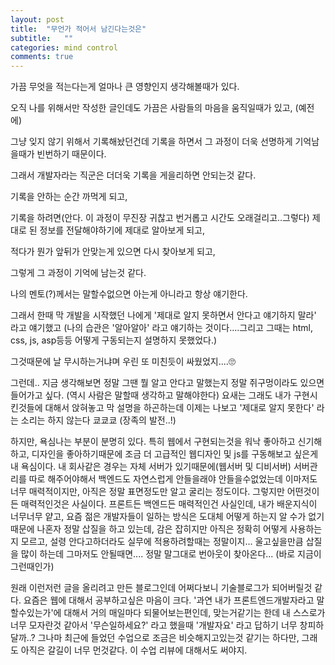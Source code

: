 ```yaml
---
layout: post
title:  "무언가 적어서 남긴다는것은"
subtitle:   ""
categories: mind control
comments: true
---
```




가끔 무엇을 적는다는게 얼마나 큰 영향인지 생각해볼때가 있다. 

오직 나를 위해서만 작성한 글인데도 가끔은 사람들의 마음을 움직일때가 있고, (예전에)

그냥 잊지 않기 위해서 기록해놨던건데 기록을 하면서 그 과정이 더욱 선명하게 기억남을때가 빈번하기 때문이다. 

그래서 개발자라는 직군은 더더욱 기록을 게을리하면 안되는것 같다. 

기록을 안하는 순간 까먹게 되고, 

기록을 하려면(안다. 이 과정이 무진장 귀찮고 번거롭고 시간도 오래걸리고..그렇다) 제대로 된 정보를 전달해야하기에 제대로 알아보게 되고, 

적다가 뭔가 앞뒤가 안맞는게 있으면 다시 찾아보게 되고, 

그렇게 그 과정이 기억에 남는것 같다. 



나의 멘토(?)께서는 말할수없으면 아는게 아니라고 항상 얘기한다. 

그래서 한때 막 개발을 시작했던 나에게 '제대로 알지 못하면서 안다고 얘기하지 말라' 라고 얘기했고 (나의 습관은 '알아알아' 라고 얘기하는 것이다....그리고 그때는 html, css, js, asp등등 어떻게 구동되는지 설명하지 못했었다.)

그것때문에 날 무시하는거냐며 우린 또 미친듯이 싸웠었지....🙄



그런데.. 지금 생각해보면 정말 그땐 뭘 알고 안다고 말했는지 정말 쥐구멍이라도 있으면 들어가고 싶다. (역시 사람은 말할때 생각하고 말해야한다) 요새는 그래도 내가 구현시킨것들에 대해서 앉혀놓고 막 설명을 하곤하는데 이제는 나보고 '제대로 알지 못한다' 라는 소리는 하지 않는다 쿄쿄쿄 (장족의 발전..!)



하지만, 욕심나는 부분이 분명히 있다. 특히 웹에서 구현되는것을 워낙 좋아하고 신기해하고, 디자인을 좋아하기때문에 조금 더 고급적인 웹디자인 및 js를 구동해보고 싶은게 내 욕심이다. 내 회사같은 경우는 자체 서버가 있기때문에(웹서버 및 디비서버) 서버관리를 따로 해주어야해서 백엔드도 자연스럽게 안들을래야 안들을수없었는데 이마저도 너무 매력적이지만, 아직은 정말 표면정도만 알고 굴리는 정도이다. 그렇지만 어떤것이든 매력적인것은 사실이다. 프론트든 백엔드든 매력적인건 사실인데, 내가 배운지식이 너무너무 얕고, 요즘 젊은 개발자들이 일하는 방식은 도대체 어떻게 하는지 알 수가 없기때문에 나혼자 정말 삽질을 하고 있는데, 감은 잡히지만 아직은 정확히 어떻게 사용하는지 모르고, 설령 안다고하더라도 실무에 적용하려할때는 정말이지... 울고싶을만큼 삽질을 많이 하는데 그마저도 안될때면.... 정말 말그대로 번아웃이 찾아온다... (바로 지금이 그런때인가)



원래 이런저런 글을 올리려고 만든 블로그인데 어쩌다보니 기술블로그가 되어버릴것 같다. 요즘은 웹에 대해서 공부하고싶은 마음이 크다. '과연 내가 프론트엔드개발자라고 말할수있는가'에 대해서 거의 매일마다 되물어보는편인데, 맞는거같기는 한데 내 스스로가 너무 모자란것 같아서 '무슨일하세요?' 라고 했을때 '개발자요' 라고 답하기 너무 창피하달까..? 그나마 최근에 들었던 수업으로 조금은 비슷해지고있는것 같기는 하다만, 그래도 아직은 갈길이 너무 먼것같다. 이 수업 리뷰에 대해서도 써야지.



